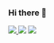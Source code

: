 ### Hi there 👋

<!--
**sproutedpotato/sproutedpotato** is a ✨ _special_ ✨ repository because its `README.md` (this file) appears on your GitHub profile.

Here are some ideas to get you started:

- 🔭 I’m currently working on ...
- 🌱 I’m currently learning ...
- 👯 I’m looking to collaborate on ...
- 🤔 I’m looking for help with ...
- 💬 Ask me about ...
- 📫 How to reach me: ...
- 😄 Pronouns: ...
- ⚡ Fun fact: ...
-->

<a href="https://github.com/sproutedpotato" target="_blank">
<img src="https://img.shields.io/badge/GitHub-000?style=flat&logo=github&logoColor=fff"/>  <img src="https://img.shields.io/badge/C-000?style=flat&logo=c&logoColor=fff"/></a>



<a href="https://www.naver.com" target="_blank">
<img src="https://img.shields.io/badge/Blog-000?style=flat&logo=naver&logoColor=fff"/></a>

